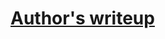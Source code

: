 # [Author's writeup](https://github.com/emin-skrijelj/CTF-Writeups/blob/main/QnQSec%20CTF%202025/secure-letter-revenge-writeup.md)
